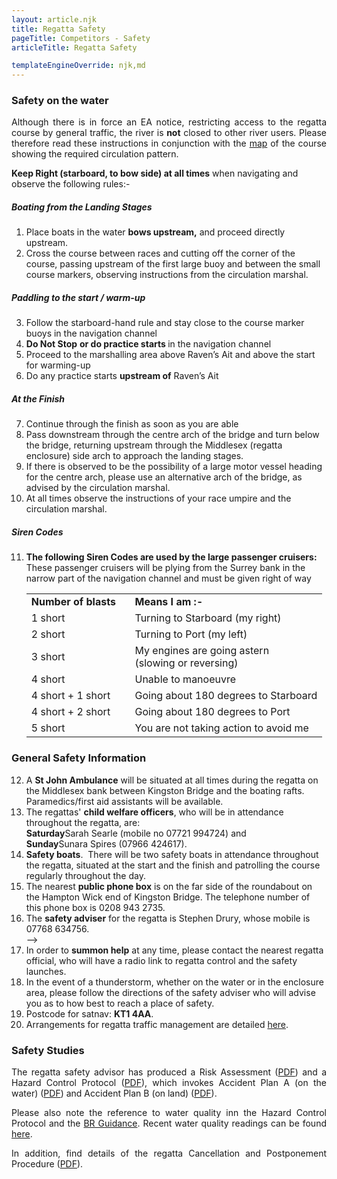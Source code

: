 ```yaml
---
layout: article.njk
title: Regatta Safety
pageTitle: Competitors - Safety
articleTitle: Regatta Safety

templateEngineOverride: njk,md
---
```

<div id="regulations">
<!--<h3>COVID-19</h3><p align="justify">We ask everyone attending the event to read and comply with regatta's <a href="docs/KAR General Covid Guidance 08.7.21.PDF">	General COVID Guidance</a>.</p>-->
<h3>Safety on the water</h3>
<p align="justify">Although there is in force an EA notice, restricting access to the regatta course by general traffic, the river is <strong>not</strong> closed to other river users. Please therefore read these instructions  in conjunction with the <a href="/circulation/">map</a> of the course showing the required circulation pattern.</p>
        <p><strong>Keep Right (starboard, to bow side) at all times</strong> when navigating and observe the following rules:-</p>
        <h5>Boating from the Landing Stages</h5>
        <ol>
          <li>Place boats in the water <strong>bows upstream,</strong> and proceed directly upstream.</li>
          <li>Cross the course between races and cutting off the corner of the course, passing upstream of the first large buoy and between the small course markers, observing instructions from the circulation marshal.</li>
        </ol>
        <h5>Paddling to the start / warm-up</h5>
        <ol start="3">
          <li>Follow the starboard-hand rule and stay close to the course marker buoys in the navigation channel</li>
          <li><strong>Do Not Stop</strong> <strong>or do practice starts </strong>in the navigation channel </li>
          <li>Proceed to the marshalling area above Raven&rsquo;s Ait and above the start for warming-up</li>
          <li>Do any practice starts <strong>upstream of</strong> Raven&rsquo;s Ait </li>
        </ol>
        <h5>At the Finish </h5>
        <ol start="7">
          <li>Continue through the finish as soon as you are able</li>
          <li>Pass downstream through the centre arch of the bridge and turn below the bridge, returning upstream through the Middlesex (regatta enclosure) side arch to approach the landing stages. </li>
			<li>If there is observed to be the possibility of a large motor vessel heading for the centre arch, please use an alternative arch of the bridge, as advised by the circulation marshal.</li>
			<li>At all times observe the instructions of your race umpire and the circulation marshal.</li>
        </ol>
        <h5>Siren Codes </h5>
        <ol start="11">
	        <li><strong>The following Siren Codes are used by the large  passenger cruisers:</strong><br>
	          These passenger cruisers will  be plying from the Surrey bank in the narrow part of the navigation channel and  must be given right of way</p>
		        <table id="sirens">
		          <tr>
		            <td width="35%"><strong>Number of blasts</strong></td>
		            <td width="65%"><strong>Means I am :-</strong></td>
		          </tr>
		          <tr>
		            <td>1 short</td>
		            <td>Turning to Starboard (my right)</td>
		          </tr>
		          <tr>
		            <td>2 short</td>
		            <td>Turning to Port (my left)</td>
		          </tr>
		          <tr>
		            <td>3 short</td>
		            <td>My engines are going astern<br>
					(slowing or reversing)</td>
		          </tr>
		          <tr>
		            <td>4 short</td>
		            <td>Unable to manoeuvre</td>
		          </tr>
		          <tr>
		            <td>4 short + 1 short</td>
		            <td>Going about 180 degrees to Starboard</td>
		          </tr>
		          <tr>
		            <td>4 short + 2 short</td>
		            <td>Going about 180 degrees to Port</td>
		          </tr>
		          <tr>
		            <td>5 short</td>
		            <td>You are not taking action to avoid me</td>
		          </tr>
		        </table>
		      </li>
        </ol>
        <h3>General Safety Information<strong> </strong></h3>
        <ol start="12">
          <li>A <strong>St John Ambulance</strong> will be situated at all times during the regatta on the  Middlesex bank between Kingston Bridge and the boating rafts.&nbsp; Paramedics/first aid assistants will be available.</li>
			<li>The regattas' <strong>child welfare officers</strong>, who will	be in attendance throughout the regatta, are:<br>
			<strong>Saturday</strong>Sarah Searle (mobile no 07721 994724) and<br>
			<strong>Sunday</strong>Sunara Spires (07966 424617).</li>
          <li><strong>Safety  boats</strong>.&nbsp; There will be two safety boats in attendance throughout the regatta, situated at the start and the finish and patrolling the course regularly throughout the day.</li>
          <li>The  nearest <strong>public phone box</strong> is on the far side of the roundabout on the  Hampton Wick end of Kingston Bridge.&nbsp;The telephone number of this phone box is 0208 943 2735.</li>
          <li>The <strong>safety adviser</strong> for the regatta is Stephen Drury, whose mobile is 07768  634756.</li>
          -->
          <li>In  order to <strong>summon help</strong> at any time, please contact the nearest regatta  official, who will have a radio link to regatta control and the safety launches.</li>
          <li>In the event of a thunderstorm, whether on the water or in the enclosure area, please follow the directions of the safety adviser who will advise you as to how best to reach a place of safety.</li>
		  <li>Postcode for satnav: <b>KT1 4AA</b>.</li>
		  <li>Arrangements for regatta traffic management are detailed <a href="/traffic/">here</a>.</li>
        </ol>
        <h3>Safety Studies<strong> </strong></h3>
        <p align="justify">The regatta safety advisor has produced a Risk Assessment 
		(<a href="/pdfs/KAR_KBR Risk Assessment 2024.pdf">PDF</a>) and a Hazard Control Protocol 
		(<a href="/pdfs/Kingston Regatta 2024 - Appendix_ hazard_control description.pdf">PDF</a>), which invokes Accident Plan A (on the water) 
		(<a href="/pdfs/Kingston Regatta - accident plan A.pdf">PDF</a>) and Accident Plan B (on land) 
		(<a href="/pdfs/Kingston Regatta - accident plan B.pdf">PDF</a>).</p> 
		<p align="justify">Please also note the reference to water quality inn the Hazard Control 
		Protocol and the <a href="https://www.britishrowing.org/wp-content/uploads/2024/03/Guidance-for-Rowing-When-Water-Quality-is-Poor-March-2024.pdf">BR Guidance</a>. 
			Recent water quality readings can be found <a href="https://www.thames-watch.uk/?TestLocationID=37f2b84b-3526-ef11-913f-801844dec051">here</a>.</p>
		<p align="justify">In addition, find details of the regatta 
			Cancellation and Postponement Procedure (<a href="/pdfs/Cancellation and Postponement Procedure KAR.pdf">PDF</a>).</p>
		<!--
		<p align="left">The COVID Compliance Officer has produced a COVID Risk Assessment (<a href="docs/KAR COVID Risk Assessment 28.6.21.PDF">PDF</a>) 
		and a COVID&nbsp;Secure&nbsp;Self&nbsp;Declaration (<a href="docs/200916-COVID-Secure-Self-Declaration-Kingston Rgtta 28.6.21.PDF">PDF</a>).</p>
        -->
</div>